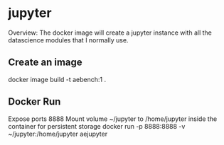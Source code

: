 # jupyter
Overview:
The docker image will create a jupyter instance with all the datascience modules that I normally use.  

## Create an image
docker image build -t aebench:1 .
  
## Docker Run
Expose ports 8888
Mount volume ~/jupyter to /home/jupyter inside the container for persistent storage
docker run -p 8888:8888 -v ~/jupyter:/home/jupyter aejupyter 
